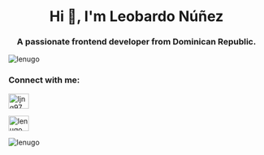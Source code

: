 <h1 align="center">Hi 👋, I'm Leobardo Núñez</h1>
<h3 align="center">A passionate frontend developer from Dominican Republic.</h3>

<p align="left"> <img src="https://komarev.com/ghpvc/?username=lenugo&label=Profile%20views&color=0e75b6&style=flat" alt="lenugo" /> </p>

<!-- <p align="left"> <a href="https://github.com/ryo-ma/github-profile-trophy"><img src="https://github-profile-trophy.vercel.app/?username=lenugo" alt="lenugo" /></a> </p> -->

<h3 align="left">Connect with me:</h3>
<p align="left">

  <a href="https://www.hackerrank.com/ljng97" target="blank"><img align="center" src="https://raw.githubusercontent.com/rahuldkjain/github-profile-readme-generator/master/src/images/icons/Social/hackerrank.svg" alt="ljng97" height="30" width="40" /></a>

  <a href="https://www.leetcode.com/lenugo" target="blank"><img align="center" src="https://raw.githubusercontent.com/rahuldkjain/github-profile-readme-generator/master/src/images/icons/Social/leet-code.svg" alt="lenugo" height="30" width="40" /></a>
</p>


<p><img align="left" src="https://github-readme-stats.vercel.app/api/top-langs?username=lenugo&show_icons=true&locale=en&layout=compact" alt="lenugo" /></p>

<!-- <p>&nbsp;<img align="center" src="https://github-readme-stats.vercel.app/api?username=lenugo&show_icons=true&locale=en" alt="lenugo" /></p> -->
